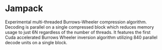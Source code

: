 # Jampack
Experimental multi-threaded Burrows-Wheeler compression algorithm.
Decoding is parallel on a single compressed block which reduces memory usage to just 6N regardless of the number of threads. 
It features the first Cuda accelerated Burrows Wheeler inversion algorithm utilizing 840 parallel decode units on a single block.
